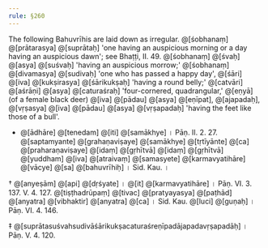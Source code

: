 ```yaml
---
rule: §260
---
```


The following Bahuvrīhis are laid down as irregular. @[śobhanaṃ] @[prātarasya] @[suprātaḥ] 'one having an auspicious morning or a day having an auspicious dawn'; see Bhaṭṭi, II. 49. @[śobhanaṃ] @[śvaḥ] @[asya] @[suśvaḥ] 'having an auspicious morrow;' @[śobhanaṃ] @[divamasya] @[sudivaḥ] 'one who has passed a happy day', @[śāri] @[iva] @[kukṣirasya] @[śārikukṣaḥ] 'having a round belly;' @[catvāri] @[aśrāṇi] @[asya] @[caturaśraḥ] 'four-cornered, quadrangular,' @[eṇyā] (of a female black deer) @[iva] @[pādau] @[asya] @[eṇīpat], @[ajapadaḥ], @[vṛṣasya] @[iva] @[pādau] @[asya] @[vṛṣapadaḥ] 'having the feet like those of a bull'.

- @[ādhāre] @[tenedam] @[iti] @[samākhye] । Pāṇ. II. 2. 27. @[saptamyante] @[grahaṇaviṣaye] @[samākhye] @[tṛtīyānte] @[ca] @[praharaṇaviṣaye] @[idaṃ] @[gṛhītvā] @[idaṃ] @[gṛhītvā] @[yuddham] @[iva] @[atraivaṃ] @[samasyete] @[karmavyatihāre] @[vācye] @[sa] @[bahuvrīhiḥ] । Sid. Kau. ।

† @[anyeṣām] @[api] @[dṛśyate] । @[it] @[karmavyatihāre] । Pāṇ. VI. 3. 137. V. 4. 127. @[tiṣṭhadrūpaṃ] @[tivac] @[pratyayasya] @[paṭhād] @[anyatra] @[vibhaktir] @[anyatra] @[ca] । Sid. Kau. @[luci] @[guṇaḥ] । Pāṇ. VI. 4. 146.

‡ @[suprātasuśvahsudivāśārikukṣacaturaśreṇīpadājapadavṛṣapadāḥ] । Pāṇ. V. 4. 120.